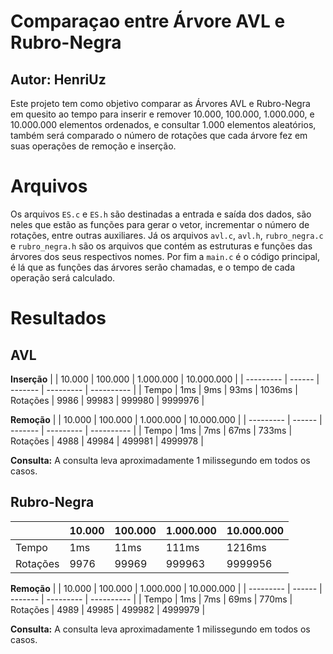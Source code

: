 # Comparaçao entre Árvore AVL e Rubro-Negra
## Autor: HenriUz
Este projeto tem como objetivo comparar as Árvores AVL e Rubro-Negra em quesito ao tempo para inserir e remover 10.000, 100.000, 1.000.000, e 10.000.000 elementos ordenados, e consultar 1.000 elementos aleatórios, também será comparado o número de rotações que cada árvore fez em suas operações de remoção e inserção.

# Arquivos
Os arquivos `ES.c` e `ES.h` são destinadas a entrada e saída dos dados, são neles que estão as funções para gerar o vetor, incrementar o número de rotações, entre outras auxiliares. Já os arquivos `avl.c`, `avl.h`, `rubro_negra.c` e `rubro_negra.h` são os arquivos que contém as estruturas e funções das árvores dos seus respectivos nomes. Por fim a `main.c` é o código principal, é lá que as funções das árvores serão chamadas, e o tempo de cada operação será calculado.

# Resultados

## AVL
**Inserção**
|  | 10.000 | 100.000 | 1.000.000 | 10.000.000 |
| --------- | ------ | ------- | --------- | ---------- |
| Tempo | 1ms | 9ms | 93ms | 1036ms
| Rotações | 9986 | 99983 | 999980 | 9999976 |

**Remoção** 
|  | 10.000 | 100.000 | 1.000.000 | 10.000.000 |
| --------- | ------ | ------- | --------- | ---------- |
| Tempo | 1ms | 7ms | 67ms | 733ms
| Rotações | 4988 | 49984 | 499981 | 4999978 |

**Consulta:**
A consulta leva aproximadamente 1 milissegundo em todos os casos.

## Rubro-Negra
|  | 10.000 | 100.000 | 1.000.000 | 10.000.000 |
| --------- | ------ | ------- | --------- | ---------- |
| Tempo | 1ms | 11ms | 111ms | 1216ms
| Rotações | 9976 | 99969 | 999963 | 9999956 |

**Remoção** 
|  | 10.000 | 100.000 | 1.000.000 | 10.000.000 |
| --------- | ------ | ------- | --------- | ---------- |
| Tempo | 1ms | 7ms | 69ms | 770ms
| Rotações | 4989 | 49985 | 499982 | 4999979 |

**Consulta:**
A consulta leva aproximadamente 1 milissegundo em todos os casos.

